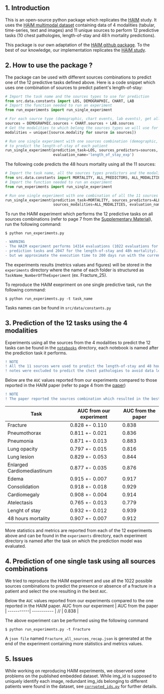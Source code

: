 ## 1. Introduction
This is an open-source python package which replicates the [HAIM](https://www.nature.com/articles/s41746-022-00689-4) study. 
It uses the [HAIM multimodal dataset](https://physionet.org/content/haim-multimodal/1.0.1/) containing data of 4 modalities 
(tabular, time-series, text and images) and 11 unique sources
to perform 12 predictive tasks (10 chest pathologies, length-of-stay and 48 h mortality predictions).

This package is our own adaptation of the [HAIM github package](https://github.com/lrsoenksen/HAIM.git). To the best of our knowledge, our implementation
replicates the [HAIM study](https://www.nature.com/articles/s41746-022-00689-4). 

## 2. How to use the package ?
The package can be used with different sources combinations to predict one of the 12 predictive tasks defined above. Here is a code snippet which uses one 
combination of sources to predict patient's length-of-stay:
```python
# Import the task name and the sources types to use for prediction
from src.data.constants import LOS, DEMOGRAPHIC, CHART, LAB
# Import the function needed to run an experiment
from run_experiments import run_single_experiment

# For each source type (demographic, chart events, lab events), get all the predictors (age, gender, insurance, etc.),
sources = DEMOGRAPHIC.sources + CHART.sources + LAB.sources
# Get the modalities to which belong the sources types we will use for prediction
modalities = unique([source.modality for source in sources])

# Run one single experiment with one sources combination (demographic, chart events, lab events) 
# to predict the length-of-stay of each patient
run_single_experiment(prediction_task=LOS, sources_predictors=sources, sources_modalities=modalities, 
                      evaluation_name='length_of_stay_exp')
```

The following code predicts the 48 hours mortality using all the 11 sources:
```python
# Import the task name, all the sources types predictors and the modalities
from src.data.constants import MORTALITY, ALL_PREDICTORS, ALL_MODALITIES
# Import the function needed to run an experiment
from run_experiments import run_single_experiment

# Run one single experiment with one combination of all the 11 sources to predict the 48h mortality
run_single_experiment(prediction_task=MORTALITY, sources_predictors=ALL_PREDICTORS, 
                      sources_modalities=ALL_MODALITIES, evaluation_name='48h_mortality_exp')
```

To run the HAIM experiment which performs the 12 predictive tasks on all sources combinations 
(refer to page 7 from the [Supplementary Material](https://static-content.springer.com/esm/art%3A10.1038%2Fs41746-022-00689-4/MediaObjects/41746_2022_689_MOESM1_ESM.pdf)),
run the following command: 
```
$ python run_experiments.py
```
```diff
- WARNING
- The HAIM experiment performs 14314 evaluations (1022 evaluations for each of the chest pathologies 
- prediction tasks and 2047 for the length-of-stay and 48h mortality). We didn't run the experiment 
- but we approximate the execution time to 200 days run with the current implementation using only CPUs.
```
The experiments results (metrics values and figures) will be stored in the ``experiments`` directory where the name of each folder is structured as ``TaskName_NumberOfTheExperiment``
(ex. Fracture_25).

To reproduce the HAIM exepriment on one single predictive task, run the following command:
```
$ python run_experiments.py -t task_name
```
Tasks names can be found in ``src/data/constants.py`` 

## 3. Prediction of the 12 tasks using the 4 modalities 
Experiments using all the sources from the 4 modalities to predict the 12 tasks can be found in the [``notebooks``](notebooks) directory, each notebook is named after the prediction task it performs.

```diff
! NOTE
! All the 11 sources were used to predict the length-of-stay and 48 hours mortality but the radiology 
! notes were excluded to predict the chest pathologies to avoid data leakage
```


Below are the ``AUC`` values reported from our experiments compared to those reported in the HAIM paper (refer to page 4 from the [paper](https://www.nature.com/articles/s41746-022-00689-4))

```diff
! NOTE
! The paper reported the sources combination which resulted in the best AUC value.
```

Task | AUC from our experiment | AUC from the paper |
---------| -----------| ----------- |
Fracture | 0.828 +- 0.110 | 0.838 |
Pneumothorax| 0.811 +- 0.021 | 0.836 |
Pneumonia       | 0.871 +- 0.013 | 0.883    |
Lung opacity       | 	0.797 +- 0.015 | 0.816   |
Lung lesion    | 0.829 +- 0.053	 | 0.844   |
Enlarged Cardiomediastinum      | 0.877 +- 0.035	 | 0.876  |
Edema      | 0.915 +- 0.007		 |0.917	 |
Consolidation    | 0.918 +- 0.018		 | 0.929 |
Cardiomegaly      | 0.908 +- 0.004	 | 0.914 |
Atelectasis     | 0.765 +- 0.013	 | 0.779	 |
Lenght of stay     | 0.932 +- 0.012		 | 0.939|
48 hours mortality     | 0.907 +- 0.007		 | 0.912	|

More statistics and metrics are reported from each of the 12 experiments above and can be found in the ``experiments`` directory, each experiment directory is named after the task on which the prediction model was evaluated.

## 4. Prediction of one single task using all sources combinations
We tried to reproduce the HAIM experiment and use all the 1022 possible sources combinations to predict the presence or absence of a fracture in a patient and select the one resulting in the best ``AUC``.

Below the ``AUC`` values reported from our experiments compared to the one reported in the HAIM paper. 
 AUC from our experiment | AUC from the paper |
 -----------| ----------- |
 // | 0.838 |
 
 
The above experiment can be performed using the following command
```
$ python run_experiments.py -t Fracture
```
A ``json file`` named ``Fracture_all_sources_recap.json`` is generated at the end of the experiment containing more statistics and metrics values.
## 5. Issues 
While working on reproducing HAIM experiments, we observed some problems on the published embedded dataset. While img_id is supposed to uniquely identify each image, redundant img_ids belonging to different patients were found in the dataset, see [``corrupted_ids.py``](corrupted_ids.py) for further details. 
